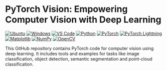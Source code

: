 # PyTorch Vision: Empowering Computer Vision with Deep Learning

[![Ubuntu](https://img.shields.io/badge/Ubuntu-20.04-orange?style=flat-square&logo=ubuntu&logoColor=white)](https://ubuntu.com/) [![Windows](https://img.shields.io/badge/Windows-11-blue?style=flat-square&logo=windows&logoColor=white)](https://www.microsoft.com/windows/) [![VS Code](https://img.shields.io/badge/VS%20Code-v1.61.0-007ACC?style=flat-square&logo=visual-studio-code&logoColor=white)](https://code.visualstudio.com/) [![Python](https://img.shields.io/badge/Python-03.10-blue?style=flat-square&logo=python&logoColor=white)](https://www.python.org/) [![PyTorch](https://img.shields.io/badge/PyTorch-v1.10.0-EE4C2C?style=flat-square&logo=pytorch&logoColor=white)](https://pytorch.org/) [![PyTorch Lightning](https://img.shields.io/badge/PyTorch%20Lightning-v2.1.1-792EE5?style=flat-square&logo=pytorch-lightning&logoColor=white)](https://www.pytorchlightning.ai/) [![Matplotlib](https://img.shields.io/badge/Matplotlib-v3.4.3-FF5733?style=flat-square&logo=python&logoColor=white)](https://matplotlib.org/) [![NumPy](https://img.shields.io/badge/NumPy-v1.21.0-4C65AF?style=flat-square&logo=numpy&logoColor=white)](https://numpy.org/) [![OpenCV](https://img.shields.io/badge/OpenCV-v4.6.0-brightgreen?style=flat&logo=opencv&logoColor=white)](https://opencv.org/)

This GitHub repository contains PyTorch code for computer vision using deep learning. It includes tools and examples for tasks like image classification, object detection, semantic segmentation and point-cloud classification.
